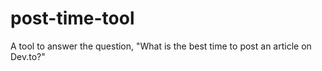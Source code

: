 # post-time-tool
A tool to answer the question, "What is the best time to post an article on Dev.to?"
